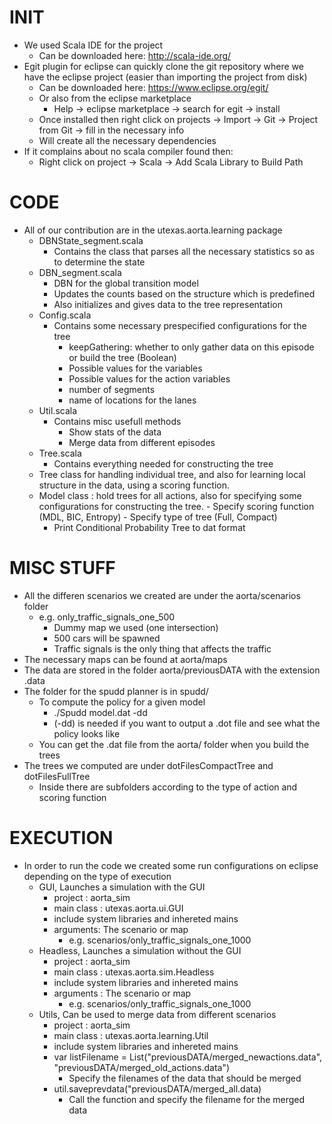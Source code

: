 INIT
=====
- We used Scala IDE for the project
    - Can be downloaded here: http://scala-ide.org/
- Egit plugin for eclipse can quickly clone the git repository where we have the eclipse project (easier than importing the project from disk)
    - Can be downloaded here: https://www.eclipse.org/egit/
    - Or also from the eclipse marketplace
        - Help -> eclipse marketplace -> search for egit -> install
    - Once installed then right click on projects -> Import -> Git -> Project from Git -> fill in the necessary info
    - Will create all the necessary dependencies
- If it complains about no scala compiler found then:
    - Right click on project -> Scala -> Add Scala Library to Build Path


CODE
=====
- All of our contribution are in the utexas.aorta.learning package
    - DBNState_segment.scala
        - Contains the class that parses all the necessary statistics so as to determine the state
    - DBN_segment.scala
        - DBN for the global transition model
        - Updates the counts based on the structure which is predefined
        - Also initializes and gives data to the tree representation
    - Config.scala
        - Contains some necessary prespecified configurations for the tree
            - keepGathering: whether to only gather data on this episode or build the tree (Boolean)
            - Possible values for the variables
            - Possible values for the action variables
            - number of segments
            - name of locations for the lanes
    - Util.scala
        - Contains misc usefull methods
            - Show stats of the data
            - Merge data from different episodes
    - Tree.scala
        - Contains everything needed for constructing the tree
	- Tree class for handling individual tree, and also for learning local structure in the data, using a scoring function.
	- Model class : hold trees for all actions, also for specifying some configurations for constructing the tree.
            - Specify scoring function (MDL, BIC, Entropy)
            - Specify type of tree (Full, Compact)
	    - Print Conditional Probability Tree to dat format

MISC STUFF
===========
- All the differen scenarios we created are under the aorta/scenarios folder
    - e.g. only_traffic_signals_one_500
        - Dummy map we used (one intersection)
        - 500 cars will be spawned
        - Traffic signals is the only thing that affects the traffic
- The necessary maps can be found at aorta/maps
- The data are stored in the folder aorta/previousDATA with the extension .data
- The folder for the spudd planner is in spudd/
    - To compute the policy for a given model
        - ./Spudd model.dat -dd
        - (-dd) is needed if you want to output a .dot file and see what the policy looks like
    - You can get the .dat file from the aorta/ folder when you build the trees
- The trees we computed are under dotFilesCompactTree and dotFilesFullTree
    - Inside there are subfolders according to the type of action and scoring function

EXECUTION
==========
- In order to run the code we created some run configurations on eclipse depending on the type of execution
    - GUI, Launches a simulation with the GUI
        - project : aorta_sim
        - main class : utexas.aorta.ui.GUI
        - include system libraries and inhereted mains
        - arguments: The scenario or map
            - e.g. scenarios/only_traffic_signals_one_1000
    - Headless, Launches a simulation without the GUI
        - project : aorta_sim
        - main class : utexas.aorta.sim.Headless
        - include system libraries and inhereted mains
        - arguments : The scenario or map
            - e.g. scenarios/only_traffic_signals_one_1000
    - Utils, Can be used to merge data from different scenarios
        - project : aorta_sim
        - main class : utexas.aorta.learning.Util
        - include system libraries and inhereted mains
        - var listFilename = List("previousDATA/merged_newactions.data", "previousDATA/merged_old_actions.data")
            - Specify the filenames of the data that should be merged
        - util.saveprevdata("previousDATA/merged_all.data)
            - Call the function and specify the filename for the merged data


